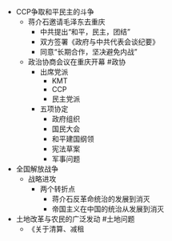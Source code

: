 - CCP争取和平民主的斗争
	- 蒋介石邀请毛泽东去重庆
		- 中共提出“和平，民主，团结”
		- 双方签署《政府与中共代表会谈纪要》
		- 同意“长期合作，坚决避免内战”
	- 政治协商会议在重庆开幕 #政协
		- 出席党派
			- KMT
			- CCP
			- 民主党派
		- 五项协定
			- 政府组织
			- 国民大会
			- 和平建国纲领
			- 宪法草案
			- 军事问题
- 全国解放战争
	- 战略进攻
		- 两个转折点
			- 蒋介石反革命统治的发展到消灭
			- 帝国主义在中国的统治从发展到消灭
- 土地改革与农民的广泛发动 #土地问题
	- 《关于清算、减租